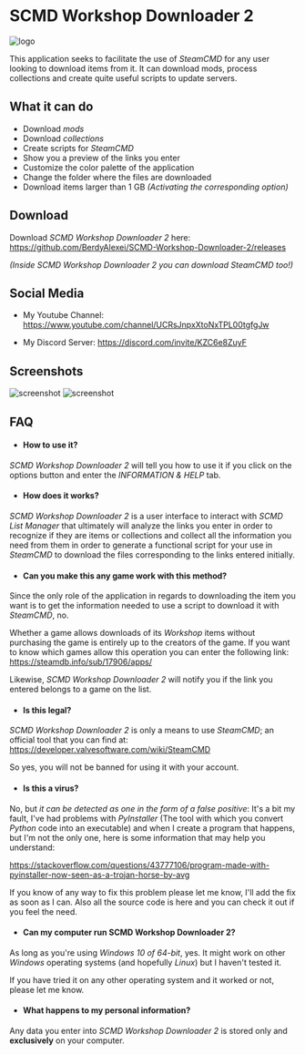 
# SCMD Workshop Downloader 2
![logo](https://user-images.githubusercontent.com/108490702/187005148-2986e807-61ed-4bcd-9efb-1aa5a5357f3d.png)

This application seeks to facilitate the use of *SteamCMD* for any user looking to download items from it.
It can download mods, process collections and create quite useful scripts to update servers.

## What it can do

- Download *mods*
- Download *collections*
- Create scripts for *SteamCMD*
- Show you a preview of the links you enter
- Customize the color palette of the application
- Change the folder where the files are downloaded
- Download items larger than 1 GB *(Activating the corresponding option)*

## Download

Download *SCMD Workshop Downloader 2* here: https://github.com/BerdyAlexei/SCMD-Workshop-Downloader-2/releases

*(Inside SCMD Workshop Downloader 2 you can download SteamCMD too!)*

## Social Media

- My Youtube Channel:   https://www.youtube.com/channel/UCRsJnpxXtoNxTPL00tgfgJw

- My Discord Server:   https://discord.com/invite/KZC6e8ZuyF

## Screenshots

![screenshot](https://user-images.githubusercontent.com/108490702/187007065-704e388e-9975-4fd7-9c48-204978811ed0.png)
![screenshot](https://user-images.githubusercontent.com/108490702/187007074-806979ec-92f1-483d-bb53-32653b98fefb.PNG)

## FAQ

- #### How to use it?
*SCMD Workshop Downloader 2* will tell you how to use it if you click on the options button and enter the *INFORMATION & HELP* tab.

- #### How does it works?
*SCMD Workshop Downloader 2* is a user interface to interact with *SCMD List Manager* that ultimately will analyze the links you enter in order to recognize if they are items or collections and collect all the information you need from them in order to generate a functional script for your use in *SteamCMD* to download the files corresponding to the links entered initially.

- #### Can you make this any game work with this method?
Since the only role of the application in regards to downloading the item you want is to get the information needed to use a script to download it with *SteamCMD*, no.

Whether a game allows downloads of its *Workshop* items without purchasing the game is entirely up to the creators of the game. If you want to know which games allow this operation you can enter the following link: https://steamdb.info/sub/17906/apps/

Likewise, *SCMD Workshop Downloader 2* will notify you if the link you entered belongs to a game on the list.

- #### Is this legal?
*SCMD Workshop Downloader 2* is only a means to use *SteamCMD*; an official tool that you can find at:
https://developer.valvesoftware.com/wiki/SteamCMD

So yes, you will not be banned for using it with your account.

- #### Is this a virus?
No, but *it can be detected as one in the form of a false positive*: It's a bit my fault, I've had problems with *PyInstaller* (The tool with which you convert *Python* code into an executable) and when I create a program that happens, but I'm not the only one, here is some information that may help you understand:

https://stackoverflow.com/questions/43777106/program-made-with-pyinstaller-now-seen-as-a-trojan-horse-by-avg

If you know of any way to fix this problem please let me know, I'll add the fix as soon as I can.
Also all the source code is here and you can check it out if you feel the need.

- #### Can my computer run SCMD Workshop Downloader 2?
As long as you're using *Windows 10 of 64-bit*, yes.
It might work on other *Windows* operating systems (and hopefully *Linux*) but I haven't tested it.

If you have tried it on any other operating system and it worked or not, please let me know.

- #### What happens to my personal information?
Any data you enter into *SCMD Workshop Downloader 2* is stored only and **exclusively** on your computer.


